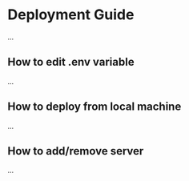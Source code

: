 # Deployment Guide

...

## How to edit .env variable

...

## How to deploy from local machine

...

## How to add/remove server

...